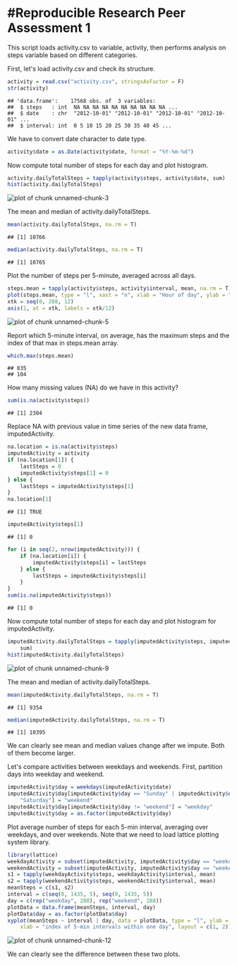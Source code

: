 #Reproducible Research Peer Assessment 1
===========

This script loads activity.csv to variable, activity, then
performs analysis on steps variable based on different categories.

First, let's load activity.csv and check its structure.

```r
activity = read.csv("activity.csv", stringsAsFactor = F)
str(activity)
```

```
## 'data.frame':	17568 obs. of  3 variables:
##  $ steps   : int  NA NA NA NA NA NA NA NA NA NA ...
##  $ date    : chr  "2012-10-01" "2012-10-01" "2012-10-01" "2012-10-01" ...
##  $ interval: int  0 5 10 15 20 25 30 35 40 45 ...
```


We have to convert date character to date type.

```r
activity$date = as.Date(activity$date, format = "%Y-%m-%d")
```


Now compute total number of steps for each day and plot histogram.

```r
activity.dailyTotalSteps = tapply(activity$steps, activity$date, sum)
hist(activity.dailyTotalSteps)
```

![plot of chunk unnamed-chunk-3](figure/unnamed-chunk-3.png) 


The mean and median of activity.dailyTotalSteps.

```r
mean(activity.dailyTotalSteps, na.rm = T)
```

```
## [1] 10766
```

```r
median(activity.dailyTotalSteps, na.rm = T)
```

```
## [1] 10765
```


Plot the number of steps per 5-minute, averaged across all days.

```r
steps.mean = tapply(activity$steps, activity$interval, mean, na.rm = T)
plot(steps.mean, type = "l", xaxt = "n", xlab = "Hour of day", ylab = "Average number of steps")
xtk = seq(0, 288, 12)
axis(1, at = xtk, labels = xtk/12)
```

![plot of chunk unnamed-chunk-5](figure/unnamed-chunk-5.png) 


Report which 5-minute interval, on average, has the maximum steps and the index of that max in steps.mean array.

```r
which.max(steps.mean)
```

```
## 835 
## 104
```


How many missing values (NA) do we have in this activity?

```r
sum(is.na(activity$steps))
```

```
## [1] 2304
```


Replace NA with previous value in time series of the new data frame, imputedActivity.

```r
na.location = is.na(activity$steps)
imputedActivity = activity
if (na.location[1]) {
    lastSteps = 0
    imputedActivity$steps[1] = 0
} else {
    lastSteps = imputedActivity$steps[1]
}
na.location[1]
```

```
## [1] TRUE
```

```r
imputedActivity$steps[1]
```

```
## [1] 0
```

```r
for (i in seq(2, nrow(imputedActivity))) {
    if (na.location[i]) {
        imputedActivity$steps[i] = lastSteps
    } else {
        lastSteps = imputedActivity$steps[i]
    }
}
sum(is.na(imputedActivity$steps))
```

```
## [1] 0
```


Now compute total number of steps for each day and plot histogram for imputedActivity.

```r
imputedActivity.dailyTotalSteps = tapply(imputedActivity$steps, imputedActivity$date, 
    sum)
hist(imputedActivity.dailyTotalSteps)
```

![plot of chunk unnamed-chunk-9](figure/unnamed-chunk-9.png) 


The mean and median of activity.dailyTotalSteps.

```r
mean(imputedActivity.dailyTotalSteps, na.rm = T)
```

```
## [1] 9354
```

```r
median(imputedActivity.dailyTotalSteps, na.rm = T)
```

```
## [1] 10395
```


We can clearly see mean and median values change after we impute.  Both of them become larger.

Let's compare activities between weekdays and weekends.
First, partition days into weekday and weekend.

```r
imputedActivity$day = weekdays(imputedActivity$date)
imputedActivity$day[imputedActivity$day == "Sunday" | imputedActivity$day == 
    "Saturday"] = "weekend"
imputedActivity$day[imputedActivity$day != "weekend"] = "weekday"
imputedActivity$day = as.factor(imputedActivity$day)
```


Plot average number of steps for each 5-min interval, averaging over weekdays, and over weekends.
Note that we need to load lattice plotting system library.

```r
library(lattice)
weekdayActivity = subset(imputedActivity, imputedActivity$day == "weekday")
weekendActivity = subset(imputedActivity, imputedActivity$day == "weekend")
s1 = tapply(weekdayActivity$steps, weekdayActivity$interval, mean)
s2 = tapply(weekendActivity$steps, weekendActivity$interval, mean)
meanSteps = c(s1, s2)
interval = c(seq(0, 1435, 5), seq(0, 1435, 5))
day = c(rep("weekday", 288), rep("weekend", 288))
plotData = data.frame(meanSteps, interval, day)
plotData$day = as.factor(plotData$day)
xyplot(meanSteps ~ interval | day, data = plotData, type = "l", ylab = "Average number of steps in 5-min interval", 
    xlab = "index of 5-min intervals within one day", layout = c(1, 2))
```

![plot of chunk unnamed-chunk-12](figure/unnamed-chunk-12.png) 


We can clearly see the difference between these two plots.
